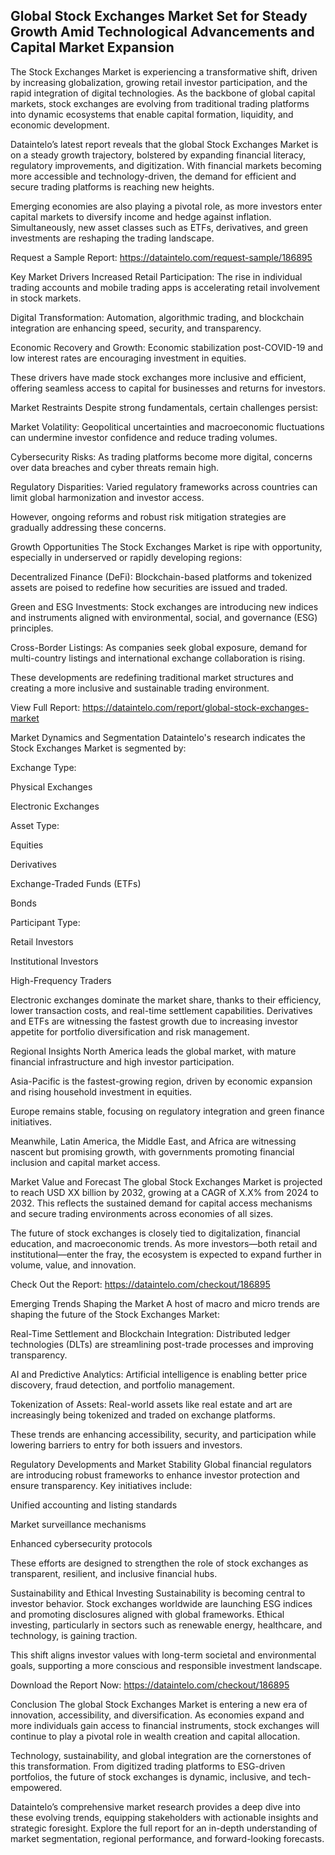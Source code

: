 ## Global Stock Exchanges Market Set for Steady Growth Amid Technological Advancements and Capital Market Expansion

The Stock Exchanges Market is experiencing a transformative shift, driven by increasing globalization, growing retail investor participation, and the rapid integration of digital technologies. As the backbone of global capital markets, stock exchanges are evolving from traditional trading platforms into dynamic ecosystems that enable capital formation, liquidity, and economic development.

Dataintelo’s latest report reveals that the global Stock Exchanges Market is on a steady growth trajectory, bolstered by expanding financial literacy, regulatory improvements, and digitization. With financial markets becoming more accessible and technology-driven, the demand for efficient and secure trading platforms is reaching new heights.

Emerging economies are also playing a pivotal role, as more investors enter capital markets to diversify income and hedge against inflation. Simultaneously, new asset classes such as ETFs, derivatives, and green investments are reshaping the trading landscape.

Request a Sample Report:
https://dataintelo.com/request-sample/186895

Key Market Drivers
Increased Retail Participation: The rise in individual trading accounts and mobile trading apps is accelerating retail involvement in stock markets.

Digital Transformation: Automation, algorithmic trading, and blockchain integration are enhancing speed, security, and transparency.

Economic Recovery and Growth: Economic stabilization post-COVID-19 and low interest rates are encouraging investment in equities.

These drivers have made stock exchanges more inclusive and efficient, offering seamless access to capital for businesses and returns for investors.

Market Restraints
Despite strong fundamentals, certain challenges persist:

Market Volatility: Geopolitical uncertainties and macroeconomic fluctuations can undermine investor confidence and reduce trading volumes.

Cybersecurity Risks: As trading platforms become more digital, concerns over data breaches and cyber threats remain high.

Regulatory Disparities: Varied regulatory frameworks across countries can limit global harmonization and investor access.

However, ongoing reforms and robust risk mitigation strategies are gradually addressing these concerns.

Growth Opportunities
The Stock Exchanges Market is ripe with opportunity, especially in underserved or rapidly developing regions:

Decentralized Finance (DeFi): Blockchain-based platforms and tokenized assets are poised to redefine how securities are issued and traded.

Green and ESG Investments: Stock exchanges are introducing new indices and instruments aligned with environmental, social, and governance (ESG) principles.

Cross-Border Listings: As companies seek global exposure, demand for multi-country listings and international exchange collaboration is rising.

These developments are redefining traditional market structures and creating a more inclusive and sustainable trading environment.

View Full Report:
https://dataintelo.com/report/global-stock-exchanges-market

Market Dynamics and Segmentation
Dataintelo's research indicates the Stock Exchanges Market is segmented by:

Exchange Type:

Physical Exchanges

Electronic Exchanges

Asset Type:

Equities

Derivatives

Exchange-Traded Funds (ETFs)

Bonds

Participant Type:

Retail Investors

Institutional Investors

High-Frequency Traders

Electronic exchanges dominate the market share, thanks to their efficiency, lower transaction costs, and real-time settlement capabilities. Derivatives and ETFs are witnessing the fastest growth due to increasing investor appetite for portfolio diversification and risk management.

Regional Insights
North America leads the global market, with mature financial infrastructure and high investor participation.

Asia-Pacific is the fastest-growing region, driven by economic expansion and rising household investment in equities.

Europe remains stable, focusing on regulatory integration and green finance initiatives.

Meanwhile, Latin America, the Middle East, and Africa are witnessing nascent but promising growth, with governments promoting financial inclusion and capital market access.

Market Value and Forecast
The global Stock Exchanges Market is projected to reach USD XX billion by 2032, growing at a CAGR of X.X% from 2024 to 2032. This reflects the sustained demand for capital access mechanisms and secure trading environments across economies of all sizes.

The future of stock exchanges is closely tied to digitalization, financial education, and macroeconomic trends. As more investors—both retail and institutional—enter the fray, the ecosystem is expected to expand further in volume, value, and innovation.

Check Out the Report:
https://dataintelo.com/checkout/186895

Emerging Trends Shaping the Market
A host of macro and micro trends are shaping the future of the Stock Exchanges Market:

Real-Time Settlement and Blockchain Integration: Distributed ledger technologies (DLTs) are streamlining post-trade processes and improving transparency.

AI and Predictive Analytics: Artificial intelligence is enabling better price discovery, fraud detection, and portfolio management.

Tokenization of Assets: Real-world assets like real estate and art are increasingly being tokenized and traded on exchange platforms.

These trends are enhancing accessibility, security, and participation while lowering barriers to entry for both issuers and investors.

Regulatory Developments and Market Stability
Global financial regulators are introducing robust frameworks to enhance investor protection and ensure transparency. Key initiatives include:

Unified accounting and listing standards

Market surveillance mechanisms

Enhanced cybersecurity protocols

These efforts are designed to strengthen the role of stock exchanges as transparent, resilient, and inclusive financial hubs.

Sustainability and Ethical Investing
Sustainability is becoming central to investor behavior. Stock exchanges worldwide are launching ESG indices and promoting disclosures aligned with global frameworks. Ethical investing, particularly in sectors such as renewable energy, healthcare, and technology, is gaining traction.

This shift aligns investor values with long-term societal and environmental goals, supporting a more conscious and responsible investment landscape.

Download the Report Now:
https://dataintelo.com/checkout/186895

Conclusion
The global Stock Exchanges Market is entering a new era of innovation, accessibility, and diversification. As economies expand and more individuals gain access to financial instruments, stock exchanges will continue to play a pivotal role in wealth creation and capital allocation.

Technology, sustainability, and global integration are the cornerstones of this transformation. From digitized trading platforms to ESG-driven portfolios, the future of stock exchanges is dynamic, inclusive, and tech-empowered.

Dataintelo’s comprehensive market research provides a deep dive into these evolving trends, equipping stakeholders with actionable insights and strategic foresight. Explore the full report for an in-depth understanding of market segmentation, regional performance, and forward-looking forecasts.
